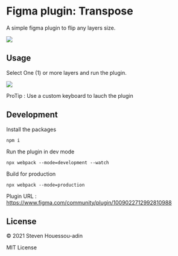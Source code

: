 
Figma plugin: Transpose
=================

A simple figma plugin to flip any layers size.

![](https://github.com/mrstev3n/Transpose-plugin/blob/master/assets/profile_banner.png)

## Usage

Select One (1) or more layers and run the plugin.

![](https://github.com/mrstev3n/Transpose-plugin/blob/master/assets/banner.gif)

ProTip : Use a custom keyboard to lauch the plugin

## Development

Install the packages
```
npm i
```

Run the plugin in dev mode
```
npx webpack --mode=development --watch
```


Build for production
```
npx webpack --mode=production
```


Plugin URL : https://www.figma.com/community/plugin/1009022712992810988

## License

© 2021 Steven Houessou-adin

MIT License

